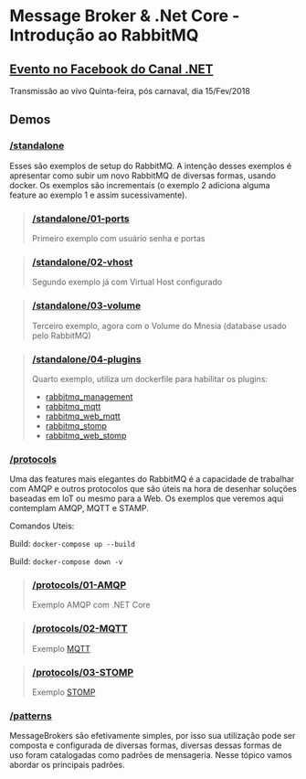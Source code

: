 # Message Broker & .Net Core - Introdução ao RabbitMQ 

## [Evento no Facebook do Canal .NET](https://www.facebook.com/events/1689216434472736/)
 Transmissão ao vivo Quinta-feira, pós carnaval, dia 15/Fev/2018

## Demos

### [/standalone](https://github.com/luizcarlosfaria/CanalDotNet-MessageBroker/tree/master/standalone)
Esses são exemplos de setup do RabbitMQ. A intenção desses exemplos é apresentar como subir um novo RabbitMQ de diversas formas, usando docker. Os exemplos são incrementais (o exemplo 2 adiciona alguma feature ao exemplo 1 e assim sucessivamente).

> ### [/standalone/01-ports](https://github.com/luizcarlosfaria/CanalDotNet-MessageBroker/tree/master/standalone/01-ports)
> Primeiro exemplo com usuário senha e portas

> ### [/standalone/02-vhost](https://github.com/luizcarlosfaria/CanalDotNet-MessageBroker/tree/master/standalone/02-vhost)
> Segundo exemplo já com Virtual Host configurado

> ### [/standalone/03-volume](https://github.com/luizcarlosfaria/CanalDotNet-MessageBroker/tree/master/standalone/03-volume)
> Terceiro exemplo, agora com o Volume do Mnesia (database usado pelo RabbitMQ)

> ### [/standalone/04-plugins](https://github.com/luizcarlosfaria/CanalDotNet-MessageBroker/tree/master/standalone/04-plugins)
> Quarto exemplo, utiliza um dockerfile para habilitar os plugins:
> * [rabbitmq_management](https://www.rabbitmq.com/management.html)
> * [rabbitmq_mqtt](https://www.rabbitmq.com/mqtt.html)
> * [rabbitmq_web_mqtt](https://www.rabbitmq.com/web-mqtt.html)
> * [rabbitmq_stomp](https://www.rabbitmq.com/stomp.html)
> * [rabbitmq_web_stomp](https://www.rabbitmq.com/web-stomp.html)

### [/protocols](https://github.com/luizcarlosfaria/CanalDotNet-MessageBroker/tree/master/protocols)
Uma das features mais elegantes do RabbitMQ é a capacidade de trabalhar com AMQP e outros protocolos que são úteis na hora de desenhar soluções baseadas em IoT ou mesmo para a Web. Os exemplos que veremos aqui contemplam AMQP, MQTT e STAMP.

Comandos Uteis: 

Build: ```docker-compose up --build```

Build: `docker-compose down -v` 


> ### [/protocols/01-AMQP](https://github.com/luizcarlosfaria/CanalDotNet-MessageBroker/tree/master/protocols/01-AMQP)
> Exemplo AMQP com .NET Core

> ### [/protocols/02-MQTT](https://github.com/luizcarlosfaria/CanalDotNet-MessageBroker/tree/master/protocols/02-MQTT)
> Exemplo [MQTT](http://localhost:15670)

> ### [/protocols/03-STOMP](https://github.com/luizcarlosfaria/CanalDotNet-MessageBroker/tree/master/protocols/03-STOMP)
> Exemplo [STOMP](http://localhost:15670)

### [/patterns](https://github.com/luizcarlosfaria/CanalDotNet-MessageBroker/tree/master/patterns)
MessageBrokers são efetivamente simples, por isso sua utilização pode ser composta e configurada de diversas formas, diversas dessas formas de uso foram catalogadas como padrões de mensageria. Nesse tópico vamos abordar os principais padrões.
